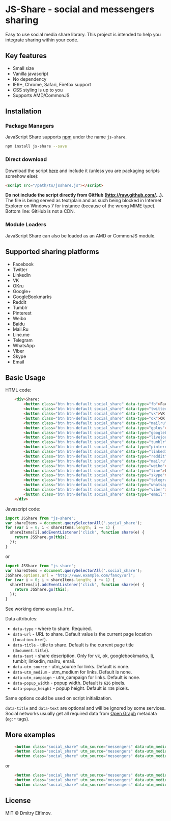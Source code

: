 # JS-Share - social and messengers sharing 

Easy to use social media share library. This project is intended to help you integrate sharing within your code.
 
## Key features
* Small size
* Vanilla javascript
* No dependency
* IE9+, Chrome, Safari, Firefox support
* CSS styling is up to you
* Supports AMD/CommonJS

## Installation

### Package Managers

JavaScript Share supports [npm](https://www.npmjs.com/package/js-share) under the name `js-share`.

```bash
npm install js-share --save
```

### Direct download

Download the script [here](https://github.com/delfimov/JS-Share/blob/master/src/jsshare.js) and include it (unless you are packaging scripts somehow else):

```html
<script src="/path/to/jsshare.js"></script>
```

**Do not include the script directly from GitHub (http://raw.github.com/...).** The file is being served as text/plain and as such being blocked
in Internet Explorer on Windows 7 for instance (because of the wrong MIME type). Bottom line: GitHub is not a CDN.


### Module Loaders

JavaScript Share can also be loaded as an AMD or CommonJS module.

## Supported sharing platforms
 * Facebook
 * Twitter
 * LinkedIn
 * VK
 * OKru
 * Google+
 * GoogleBookmarks
 * Reddit
 * Tumblr
 * Pinterest
 * Weibo
 * Baidu
 * Mail.Ru
 * Line.me
 * Telegram
 * WhatsApp
 * Viber
 * Skype
 * Email


## Basic Usage

HTML code:
```html
    <div>Share:
        <button class="btn btn-default social_share" data-type="fb">Facebook</button>
        <button class="btn btn-default social_share" data-type="twitter">Twitter</button>
        <button class="btn btn-default social_share" data-type="vk">VK.com</button>
        <button class="btn btn-default social_share" data-type="ok">OK.ru</button>
        <button class="btn btn-default social_share" data-type="mailru">Mail.Ru</button>
        <button class="btn btn-default social_share" data-type="gplus">Google+</button>
        <button class="btn btn-default social_share" data-type="googlebookmarks">Google Bookmarks</button>
        <button class="btn btn-default social_share" data-type="livejournal">LiveJournal</button>
        <button class="btn btn-default social_share" data-type="tumblr">Tumblr</button>
        <button class="btn btn-default social_share" data-type="pinterest">Pinterest</button>
        <button class="btn btn-default social_share" data-type="linkedin">LinkedIn</button>
        <button class="btn btn-default social_share" data-type="reddit">Reddit</button>
        <button class="btn btn-default social_share" data-type="mailru">Mail.ru</button>
        <button class="btn btn-default social_share" data-type="weibo">Weibo</button>
        <button class="btn btn-default social_share" data-type="line">Line.me</button>
        <button class="btn btn-default social_share" data-type="skype">Skype</button>
        <button class="btn btn-default social_share" data-type="telegram">Telegram</button>
        <button class="btn btn-default social_share" data-type="whatsapp">Whatsapp</button>
        <button class="btn btn-default social_share" data-type="viber">Viber</button>
        <button class="btn btn-default social_share" data-type="email">Email</button>
    </div>
```

Javascript code:

```javascript
import JSShare from "js-share";
var shareItems = document.querySelectorAll('.social_share');
for (var i = 0; i < shareItems.length; i += 1) {
  shareItems[i].addEventListener('click', function share(e) {
    return JSShare.go(this);
  });
}

```

or 

```javascript
import JSShare from "js-share";
var shareItems = document.querySelectorAll('.social_share');
JSShare.options.url = "http://www.example.com/fancy/url";
for (var i = 0; i < shareItems.length; i += 1) {
  shareItems[i].addEventListener('click', function share(e) {
    return JSShare.go(this);
  });
}
```

See working demo `example.html`.

Data attributes:
* `data-type` - where to share. Required. 
* `data-url` - URL to share. Default value is the current page location (`location.href`).
* `data-title` - title to share. Default is the current page title (`document.title`). 
* `data-text` - share description. Only for vk, ok, googlebookmarks, lj, tumblr, linkedin, mailru, email. 
* `data-utm_source` - utm_source for links. Default is none.
* `data-utm_medium` -  utm_medium for links. Default is none.
* `data-utm_campaign` - utm_campaign for links. Default is none.
* `data-popup_width` - popup width. Default is `626` pixels.
* `data-popup_height` - popup height. Default is `436` pixels.

Same options could be used on script initialization.

`data-title` and `data-text` are optional and will be ignored by some services. 
Social networks usually get all required data from [Open Graph](http://ogp.me/) metadata (`og:*` tags).


## More examples

```html
    <button class="social_share" utm_source="messengers" data-utm_medium="telegram" data-type="telegram">Telegram</button>
    <button class="social_share" utm_source="messengers" data-utm_medium="whatsapp" data-type="whatsapp">Whatsapp</button>
    <button class="social_share" utm_source="messengers" data-utm_medium="viber" data-type="viber">Viber</button>
```

or

```html
    <button class="social_share" utm_source="messengers" data-utm_medium="vk" data-url="http://www.example.com/fancy/url" data-type="vk">VK.com</button>
    <button class="social_share" utm_source="messengers" data-utm_medium="fb" data-url="http://www.example.com/fancy/url" data-type="fb">Facebook</button>
    <button class="social_share" utm_source="messengers" data-utm_medium="ok" data-url="http://www.example.com/fancy/url" data-type="ok">OK.ru</button>
```


## License

MIT © Dmitry Elfimov.
